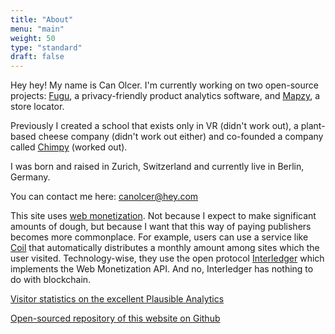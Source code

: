 ```yaml
---
title: "About"
menu: "main"
weight: 50
type: "standard"
draft: false
---
```


Hey hey! My name is Can Olcer. I'm currently working on two open-source projects: [Fugu](https://fugu.lol), a privacy-friendly product analytics software, and [Mapzy](https://mapzy.io), a store locator.


Previously I created a school that exists only in VR (didn't work out), a plant-based cheese company (didn't work out either) and co-founded a company called [Chimpy](https://heychimpy.com) (worked out).

I was born and raised in Zurich, Switzerland and currently live in Berlin, Germany.

You can contact me here: canolcer@hey.com

This site uses [web monetization](https://webmonetization.org). Not because I expect to make significant amounts of dough, but because I want that this way of paying publishers becomes more commonplace. For example, users can use a service like [Coil](https://coil.com) that automatically distributes a monthly amount among sites which the user visited. Technology-wise, they use the open protocol [Interledger](https://interledger.org) which implements the Web Monetization API. And no, Interledger has nothing to do with blockchain.

[Visitor statistics on the excellent Plausible Analytics](https://plausible.io/canolcer.com)

[Open-sourced repository of this website on Github](https://github.com/shafy/shafyy)